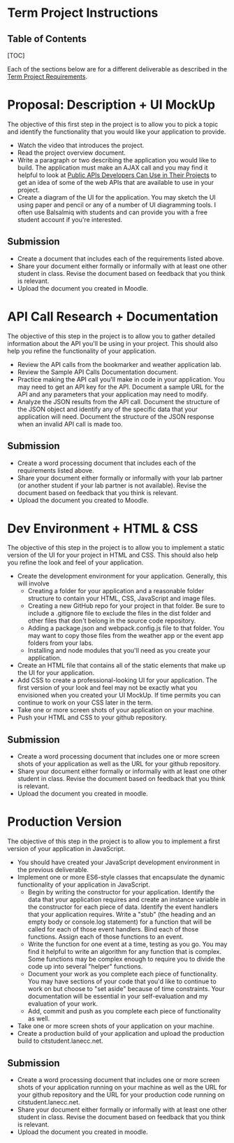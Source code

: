 <h1>Term Project Instructions</h1>

<h2>Table of Contents</h2>

[TOC]

Each of the sections below are for a different deliverable as described in the [Term Project Requirements](CS233JS_ProjectRequirements.html).

# Proposal: Description + UI MockUp

The objective of this first step in the project is to allow you to pick a topic and identify the functionality that you would like your application to provide.

- Watch the video that introduces the project.
- Read the project overview document.
- Write a paragraph or two describing the application you would like to build.  The application must make an AJAX call and you may find it helpful to  look at [Public APIs Developers Can Use in Their Projects](https://www.freecodecamp.org/news/public-apis-for-developers/) to get an idea of some of the web APIs that are available to use in your project.
- Create a diagram of the UI for the application. You may sketch the UI using paper and pencil or any of a number of UI diagramming tools. I often use Balsalmiq with students and can provide you with a free student account if you're interested.

## Submission

- Create a document that includes each of the requirements listed above.
- Share your document either formally or informally with at least one other student in class. Revise the document based on feedback that you think is relevant.
- Upload the document you created in Moodle.

# API Call Research + Documentation

The objective of this step in the project is to allow you to gather detailed information about the API you'll be using in your project. This should also help you refine the functionality of your application.

- Review the API calls from the bookmarker and weather application lab.
- Review the Sample API Calls Documentation document.
- Practice making the API call you'll make in code in your application. You may need to get an API key for the API. Document a sample URL for the API and any parameters that your application may need to modify.
- Analyze the JSON results from the API call. Document the structure of the JSON object and identify any of the specific data that your application will need. Document the structure of the JSON response when an invalid API call is made too.

## Submission

- Create a word processing document that includes each of the requirements listed above.
- Share your document either formally or informally with your lab partner (or another student if your lab partner is not available). Revise the document based on feedback that you think is relevant.
- Upload the document you created to Moodle.

# Dev Environment + HTML & CSS

The objective of this step in the  project is to allow you to implement a static version of the UI for your project in HTML and CSS. This should also help you refine the look and feel of your application.

- Create the development environment for your application. Generally, this will involve 
  - Creating a folder for your application and a reasonable folder structure to contain your HTML, CSS, JavaScript and image files.
  - Creating a new GitHub repo for your project in that folder. Be sure to include a .gitignore file to exclude the files in the dist folder and other files that don't belong in the source code repository.
  - Adding a package.json and webpack.config.js file to that folder. You may want to copy those files from the weather app or the event app folders from  your labs.
  - Installing and node modules that you'll need as you create your application.
- Create an HTML file that contains all of the static elements that make up the UI for your application.
- Add CSS to create a professional-looking UI for your application. The  first version of your look and feel may not be exactly what you  envisioned when you created your UI MockUp. If time permits you can  continue to work on your CSS later in the term.
- Take one or more screen shots of your application on your machine.
- Push your HTML and CSS to your github repository.

## Submission

- Create a word processing document that includes one or more screen shots of  your application as well as the URL for your github repository.
- Share your document either formally or informally with at least one other  student in class. Revise the document based on feedback that you think  is relevant.
- Upload the document you created in moodle.

# Production Version

The objective of this step in the project is to allow you to implement a first version of your application in JavaScript. 

- You should have created your JavaScript development environment in the previous deliverable.
- Implement one or more ES6-style classes that encapsulate the dynamic functionality of your application in JavaScript.
  - Begin by writing the constructor for your application. Identify the data  that your application requires and create an instance variable in the  constructor for each piece of data. Identify the event handlers that  your application requires. Write a "stub" (the heading and an empty  body or console.log statement) for a function that will be called for  each of those event handlers. Bind each of those functions. Assign  each of those functions to an event. 
  - Write the function for one event at a time, testing as you go. You may find it helpful to write  an algorithm for any function that is complex. Some functions may be  complex enough to require you to divide the code up into several  "helper" functions.
  - Document your work as you complete each  piece of functionality. You may have sections of your code that you'd  like to continue to work on but choose to "set aside" because of time  constraints. Your documentation will be essential in your  self-evaluation and my evaluation of your work.
  - Add, commit and push as you complete each piece of functionality as well.
- Take one or more screen shots of your application on your machine.
- Create a production build of your application and upload the production build to citstudent.lanecc.net.

## Submission

- Create a word processing document that includes one or more screen shots of  your application running on your machine as well as the URL for your  github repository and the URL for your production code running on citstudent.lanecc.net.
- Share your document either formally or  informally with at least one other student in class. Revise the document based on feedback that you think is relevant.
- Upload the document you created in moodle.
